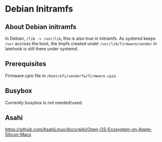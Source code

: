 # Debian Initramfs
## About Debian initramfs
In Debian, `/lib -> /usr/lib`, this is also true in initramfs. As systemd keeps
`/usr` accross the boot, the tmpfs created under `/usr/lib/firmware/vendor` in
latehook is still there under systemd.

## Prerequisites
Firmware.cpio file in `/boot/efi/vendorfw/firmware.cpio`

## Busybox
Currently busybox is not needed/used.

## Asahi
https://github.com/AsahiLinux/docs/wiki/Open-OS-Ecosystem-on-Apple-Silicon-Macs

